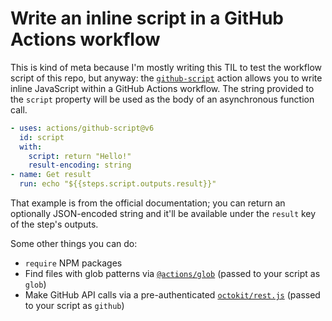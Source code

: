 # Write an inline script in a GitHub Actions workflow

This is kind of meta because I'm mostly writing this TIL to test the workflow script of this repo, but anyway: the [`github-script`](https://github.com/actions/github-script) action allows you to write inline JavaScript within a GitHub Actions workflow. The string provided to the `script` property will be used as the body of an asynchronous function call.

```yaml
- uses: actions/github-script@v6
  id: script
  with:
    script: return "Hello!"
    result-encoding: string
- name: Get result
  run: echo "${{steps.script.outputs.result}}"
```

That example is from the official documentation; you can return an optionally JSON-encoded string and it'll be available under the `result` key of the step's outputs.

Some other things you can do:

- `require` NPM packages
- Find files with glob patterns via [`@actions/glob`](https://github.com/actions/toolkit/tree/main/packages/glob) (passed to your script as `glob`)
- Make GitHub API calls via a pre-authenticated [`octokit/rest.js`](https://octokit.github.io/rest.js) (passed to your script as `github`)
